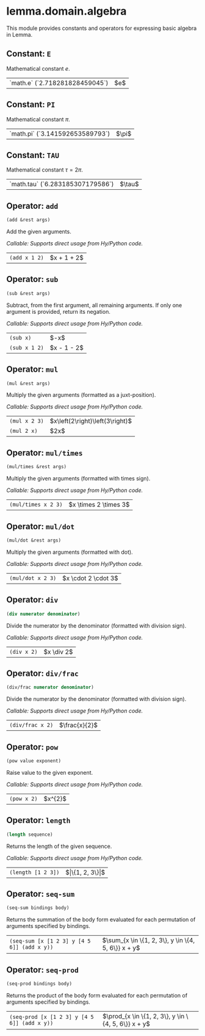 # lemma.domain.algebra

This module provides constants and operators for expressing basic
algebra in Lemma.


## Constant: `E`

Mathematical constant $e$.<table>
  <tr>
    <td>`math.e` (`2.718281828459045`)</td>
    <td>$e$</td>
  </tr>
</table>


## Constant: `PI`

Mathematical constant $\pi$.<table>
  <tr>
    <td>`math.pi` (`3.141592653589793`)</td>
    <td>$\pi$</td>
  </tr>
</table>


## Constant: `TAU`

Mathematical constant $\tau = 2\pi$.<table>
  <tr>
    <td>`math.tau` (`6.283185307179586`)</td>
    <td>$\tau$</td>
  </tr>
</table>


## Operator: `add`

```scheme
(add &rest args)
```

Add the given arguments.

*Callable: Supports direct usage from Hy/Python code.*

<table>
  <tr>
    <td><code class="language-scheme">(add x 1 2)</code></td>
    <td>$x + 1 + 2$</td>
  </tr>
</table>


## Operator: `sub`

```scheme
(sub &rest args)
```

Subtract, from the first argument, all remaining arguments. If only one
argument is provided, return its negation.

*Callable: Supports direct usage from Hy/Python code.*

<table>
  <tr>
    <td><code class="language-scheme">(sub x)</code></td>
    <td>$-x$</td>
  </tr>
  <tr>
    <td><code class="language-scheme">(sub x 1 2)</code></td>
    <td>$x - 1 - 2$</td>
  </tr>
</table>


## Operator: `mul`

```scheme
(mul &rest args)
```

Multiply the given arguments (formatted as a juxt-position).

*Callable: Supports direct usage from Hy/Python code.*

<table>
  <tr>
    <td><code class="language-scheme">(mul x 2 3)</code></td>
    <td>$x\left(2\right)\left(3\right)$</td>
  </tr>
  <tr>
    <td><code class="language-scheme">(mul 2 x)</code></td>
    <td>$2x$</td>
  </tr>
</table>


## Operator: `mul/times`

```scheme
(mul/times &rest args)
```

Multiply the given arguments (formatted with times sign).

*Callable: Supports direct usage from Hy/Python code.*

<table>
  <tr>
    <td><code class="language-scheme">(mul/times x 2 3)</code></td>
    <td>$x \times 2 \times 3$</td>
  </tr>
</table>


## Operator: `mul/dot`

```scheme
(mul/dot &rest args)
```

Multiply the given arguments (formatted with dot).

*Callable: Supports direct usage from Hy/Python code.*

<table>
  <tr>
    <td><code class="language-scheme">(mul/dot x 2 3)</code></td>
    <td>$x \cdot 2 \cdot 3$</td>
  </tr>
</table>


## Operator: `div`

```scheme
(div numerator denominator)
```

Divide the numerator by the denominator (formatted with division sign).

*Callable: Supports direct usage from Hy/Python code.*

<table>
  <tr>
    <td><code class="language-scheme">(div x 2)</code></td>
    <td>$x \div 2$</td>
  </tr>
</table>


## Operator: `div/frac`

```scheme
(div/frac numerator denominator)
```

Divide the numerator by the denominator (formatted with division sign).

*Callable: Supports direct usage from Hy/Python code.*

<table>
  <tr>
    <td><code class="language-scheme">(div/frac x 2)</code></td>
    <td>$\frac{x}{2}$</td>
  </tr>
</table>


## Operator: `pow`

```scheme
(pow value exponent)
```

Raise value to the given exponent.

*Callable: Supports direct usage from Hy/Python code.*

<table>
  <tr>
    <td><code class="language-scheme">(pow x 2)</code></td>
    <td>$x^{2}$</td>
  </tr>
</table>


## Operator: `length`

```scheme
(length sequence)
```

Returns the length of the given sequence.

*Callable: Supports direct usage from Hy/Python code.*

<table>
  <tr>
    <td><code class="language-scheme">(length [1 2 3])</code></td>
    <td>$|\{1, 2, 3\}|$</td>
  </tr>
</table>


## Operator: `seq-sum`

```scheme
(seq-sum bindings body)
```

Returns the summation of the body form evaluated for each permutation of
arguments specified by bindings.

<table>
  <tr>
    <td><code class="language-scheme">(seq-sum [x [1 2 3] y [4 5 6]] (add x y))</code></td>
    <td>$\sum_{x \in \{1, 2, 3\}, y \in \{4, 5, 6\}} x + y$</td>
  </tr>
</table>


## Operator: `seq-prod`

```scheme
(seq-prod bindings body)
```

Returns the product of the body form evaluated for each permutation of
arguments specified by bindings.

<table>
  <tr>
    <td><code class="language-scheme">(seq-prod [x [1 2 3] y [4 5 6]] (add x y))</code></td>
    <td>$\prod_{x \in \{1, 2, 3\}, y \in \{4, 5, 6\}} x + y$</td>
  </tr>
</table>
